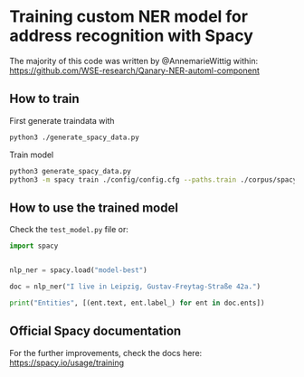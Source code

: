 # Training custom NER model for address recognition with Spacy

The majority of this code was written by @AnnemarieWittig within: https://github.com/WSE-research/Qanary-NER-automl-component

## How to train

First generate traindata with 
```bash
python3 ./generate_spacy_data.py
```

Train model
```bash
python3 generate_spacy_data.py
python3 -m spacy train ./config/config.cfg --paths.train ./corpus/spacy-docbins/train.spacy --paths.dev ./corpus/spacy-docbins/test.spacy --output ./
```

## How to use the trained model

Check the `test_model.py` file or:

```python
import spacy


nlp_ner = spacy.load("model-best")

doc = nlp_ner("I live in Leipzig, Gustav-Freytag-Straße 42a.")

print("Entities", [(ent.text, ent.label_) for ent in doc.ents])
```

## Official Spacy documentation

For the further improvements, check the docs here: https://spacy.io/usage/training
